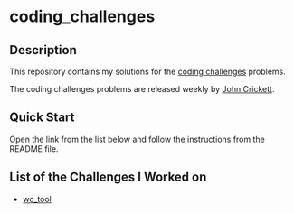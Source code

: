 # coding_challenges

## Description
This repository contains my solutions for the [coding challenges][] problems.

[coding challenges]: https://codingchallenges.fyi/challenges/intro

The coding challenges problems are released weekly by [John Crickett](https://www.linkedin.com/in/johncrickett/).

## Quick Start
Open the link from the list below and follow the instructions from the README file.

## List of the Challenges I Worked on
- [wc_tool](https://github.com/yisroelshulman/coding_challenges/tree/main/wc_tool)
